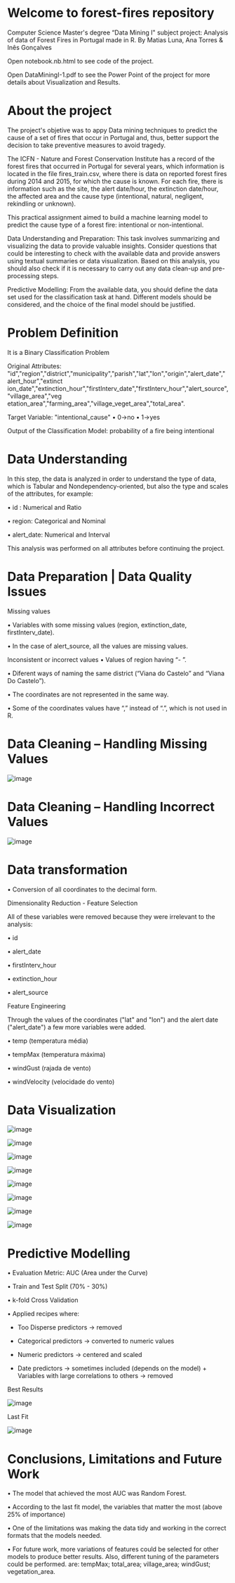 # Welcome to forest-fires repository
Computer Science Master's degree “Data Mining I" subject project: Analysis of data of Forest Fires in Portugal made in R.
By Matias Luna, Ana Torres & Inês Gonçalves

Open notebook.nb.html to see code of the project.

Open DataMiningI-1.pdf to see the Power Point of the project for more details about Visualization and Results.

# About the project

The project's objetive was to appy Data mining techniques to predict the cause of a set of fires that occur in Portugal and, thus, better support the decision to take preventive measures to avoid tragedy. 

The ICFN - Nature and Forest Conservation Institute has a record of the forest fires that occurred in Portugal for several years, which information is located in the file fires_train.csv, where there is data on reported forest fires during 2014 and 2015, for which the cause is known. For each fire, there is information such as the site, the alert date/hour, the extinction date/hour, the affected area and the cause type (intentional, natural, negligent, rekindling or unknown).

This practical assignment aimed to build a machine learning model to predict the cause type of a forest fire: intentional or non-intentional.

Data Understanding and Preparation: This task involves summarizing and visualizing the data to provide valuable insights. Consider questions that could be interesting to check with the available data and provide answers using textual summaries or data visualization. Based on this analysis, you should also check if it is necessary to carry out any data clean-up and pre-processing steps.

Predictive Modelling: From the available data, you should define the data set used for the classification task at hand. Different models should be considered, and the choice of the final model should be justified. 

# Problem Definition
It is a Binary Classification Problem

Original Attributes: "id","region","district","municipality","parish","lat","lon","origin","alert_date","alert_hour","extinct ion_date","extinction_hour","firstInterv_date","firstInterv_hour","alert_source","village_area","veg etation_area","farming_area","village_veget_area","total_area".

Target Variable: "intentional_cause" • 0->no • 1->yes

Output of the Classification Model: probability of a fire being intentional

# Data Understanding

In this step, the data is analyzed in order to understand the type of data, which is Tabular and Nondependency-oriented, but also the type and scales of the attributes, for example:

• id : Numerical and Ratio

• region: Categorical and Nominal

• alert_date: Numerical and Interval

This analysis was performed on all attributes before continuing the project.

# Data Preparation | Data Quality Issues

Missing values

• Variables with some missing values (region, extinction_date, firstInterv_date).

• In the case of alert_source, all the values are missing values.


Inconsistent or incorrect values
• Values of region having “- ”.

• Diferent ways of naming the same district (“Viana do Castelo” and “Viana Do Castelo”).

• The coordinates are not represented in the same way.

• Some of the coordinates values have “,” instead of “.”, which is not used in R.

# Data Cleaning – Handling Missing Values

![image](https://github.com/matiasortizluna/forest-fires/assets/64530615/938a3f2c-65bf-4704-b871-b3ae4bbacde1)

# Data Cleaning – Handling Incorrect Values

![image](https://github.com/matiasortizluna/forest-fires/assets/64530615/3f3444a8-53d1-44b4-8694-5e193476ee0f)

# Data transformation


• Conversion of all coordinates to the decimal form.


Dimensionality Reduction - Feature Selection

All of these variables were removed because they were irrelevant to the analysis:

• id

• alert_date

• firstInterv_hour 

• extinction_hour 

• alert_source


Feature Engineering

Through the values of the coordinates ("lat" and "lon") and the alert date ("alert_date") a few more variables were added.

• temp (temperatura média)

• tempMax (temperatura máxima)

• windGust (rajada de vento)

• windVelocity (velocidade do vento)


# Data Visualization

![image](https://github.com/matiasortizluna/forest-fires/assets/64530615/d7daf438-8225-4fce-ac61-6c8377c8bb0c)

![image](https://github.com/matiasortizluna/forest-fires/assets/64530615/502ab651-f5ac-4679-b0bf-b0c4b32fbb45)

![image](https://github.com/matiasortizluna/forest-fires/assets/64530615/4524b8f5-3706-4e1b-8de6-e1935823a15e)

![image](https://github.com/matiasortizluna/forest-fires/assets/64530615/f021d952-53a3-404f-92fd-a83a8bae63f3)

![image](https://github.com/matiasortizluna/forest-fires/assets/64530615/091e7535-5b3f-4f23-a3b8-c726cbb30320)

![image](https://github.com/matiasortizluna/forest-fires/assets/64530615/ce95381a-01e1-42d9-9f7a-a122b5e95741)

![image](https://github.com/matiasortizluna/forest-fires/assets/64530615/b8d42358-2d4f-41ad-a924-56f63e37fff3)

![image](https://github.com/matiasortizluna/forest-fires/assets/64530615/94c9bec0-7aff-4bdf-80a9-da2765da6370)


# Predictive Modelling

• Evaluation Metric: AUC (Area under the Curve)

• Train and Test Split (70% - 30%)

• k-fold Cross Validation

• Applied recipes where:

  + Too Disperse predictors -> removed

  + Categorical predictors -> converted to numeric values

  + Numeric predictors -> centered and scaled

  + Date predictors -> sometimes included (depends on the model) + Variables with large correlations to others -> removed


Best Results

![image](https://github.com/matiasortizluna/forest-fires/assets/64530615/4edf2d01-b829-43f8-9f2d-d8edd5819516)

Last Fit

![image](https://github.com/matiasortizluna/forest-fires/assets/64530615/83b85ecd-917b-4884-b27c-b5e25ffa5c19)

# Conclusions, Limitations and Future Work

• The model that achieved the most AUC was Random Forest.

• According to the last fit model, the variables that matter the most (above 25% of importance)

• One of the limitations was making the data tidy and working in the correct formats that the models needed.

• For future work, more variations of features could be selected for other models to produce better results. Also, different tuning of the parameters could be performed.
are: tempMax; total_area; village_area; windGust; vegetation_area.

